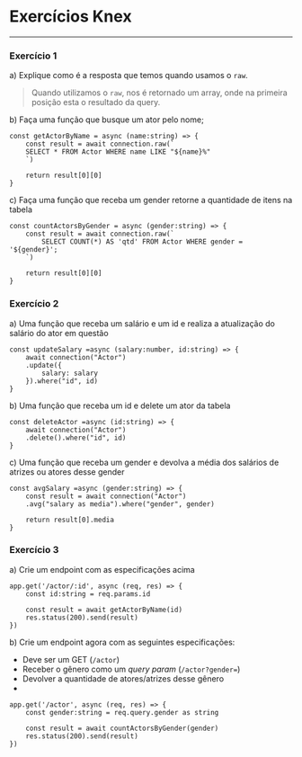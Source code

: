 # Exercícios Knex
---

### Exercício 1
a) Explique como é a resposta que temos quando usamos o `raw`.
> Quando utilizamos o `raw`, nos é retornado um array, onde na primeira posição esta o resultado da query.

b) Faça uma função que busque um ator pelo nome;
```
const getActorByName = async (name:string) => {
    const result = await connection.raw(`
    SELECT * FROM Actor WHERE name LIKE "${name}%"
    `)

    return result[0][0]
}
```

c) Faça uma função que receba um gender retorne a quantidade de itens na tabela 
```
const countActorsByGender = async (gender:string) => {
    const result = await connection.raw(`
        SELECT COUNT(*) AS 'qtd' FROM Actor WHERE gender = '${gender}';
    `)

    return result[0][0]
}
```

### Exercício 2
a) Uma função que receba um salário e um id e realiza a atualização do salário do ator em questão
```
const updateSalary =async (salary:number, id:string) => {
    await connection("Actor")
    .update({
        salary: salary
    }).where("id", id)
}
```

b) Uma função que receba um id e delete um ator da tabela
```
const deleteActor =async (id:string) => {
    await connection("Actor")
    .delete().where("id", id)
}
```

c) Uma função que receba um gender e devolva a média dos salários de atrizes ou atores desse gender
```
const avgSalary =async (gender:string) => {
    const result = await connection("Actor")
    .avg("salary as media").where("gender", gender)

    return result[0].media
}
```

### Exercício 3
a) Crie um endpoint com as especificações acima
```
app.get('/actor/:id', async (req, res) => {
    const id:string = req.params.id

    const result = await getActorByName(id)
    res.status(200).send(result)
})
```

b) Crie um endpoint agora com as seguintes especificações:
- Deve ser um GET (`/actor`)
- Receber o gênero como um *query param* (`/actor?gender=`)
- Devolver a quantidade de atores/atrizes desse gênero
- 
```
app.get('/actor', async (req, res) => {
    const gender:string = req.query.gender as string

    const result = await countActorsByGender(gender)
    res.status(200).send(result)
})
```